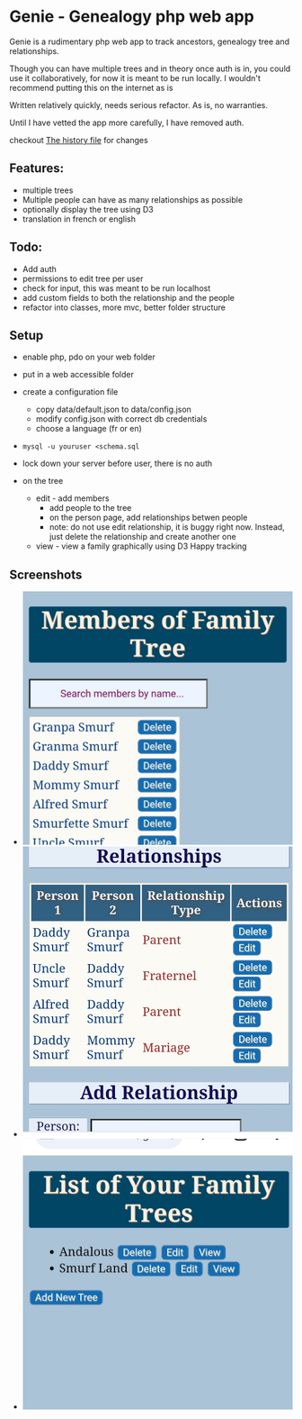 # Genie - Genealogy php web app

Genie is a rudimentary php web app to track ancestors, genealogy tree and relationships.

Though you can have multiple trees and in theory once auth is in, you could use it collaboratively, for now it is meant to be run locally. I wouldn't recommend putting this on the internet as is

Written relatively quickly, needs serious refactor. As is, no warranties.

Until I have vetted the app more carefully, I have removed auth.

checkout [The history file](history.md) for changes

## Features:
- multiple trees
- Multiple people can have as many relationships as possible
- optionally display the tree using D3
- translation in french or english

## Todo:
- Add auth
- permissions to edit tree per user
- check for input, this was meant to be run localhost
- add custom fields to both the relationship and the people
- refactor into classes, more mvc, better folder structure

## Setup

- enable php, pdo on your web folder
- put in a web accessible folder
- create a configuration file
  - copy data/default.json to data/config.json
  - modify config.json with correct db credentials
  - choose a language (fr or en)

- ```mysql -u youruser <schema.sql```
- lock down your server before user, there is no auth
- on the tree
    - edit - add members
        - add people to the tree
        - on the person page, add relationships betwen people
        - note: do not use edit relationship, it is buggy right now. Instead, just delete the relationship and create another one
    - view - view a family graphically using D3
Happy tracking

## Screenshots

- ![Family List](screenshot/family_list.jpg)
- ![Relationships](screenshot/relationships.jpg)
- ![List Trees](screenshot/list_trees.jpg)

